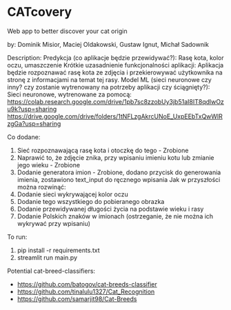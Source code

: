 # CATcovery
Web app to better discover your cat origin

by: Dominik Misior, Maciej Oldakowski, Gustaw Ignut, Michał Sadownik 

Description:
Predykcja (co aplikacje będzie przewidywać?): Rasę kota, kolor oczu, umaszczenie
Krótkie uzasadnienie funkcjonalności aplikacji: Aplikacja będzie rozpoznawać rasę kota ze zdjęcia i przekierowywać użytkownika na stronę z informacjami na temat tej rasy. 
Model ML (sieci neuronowe czy inny? czy zostanie wytrenowany na potrzeby aplikacji czy ściągnięty?):  Sieci neuronowe, wytrenowane za pomocą: 
https://colab.research.google.com/drive/1pb7sc8zzobUy3jb51aI8IT8qdlwOzu9k?usp=sharing
https://drive.google.com/drive/folders/1tNFLzgAkrcUNoE_UxpEEbTxQwWlRzgGa?usp=sharing

Co dodane:
1. Sieć rozpoznawającą rasę kota i otoczkę do tego - Zrobione  
2. Naprawić to, że zdjęcie znika, przy wpisaniu imieniu kotu lub zmianie jego wieku - Zrobione 
3. Dodanie generatora imion - Zrobione, dodano przycisk do generowania imienia, zostawiono text_input do ręcznego wpisania
Jak w przyszłości można rozwinąć:
4. Dodanie sieci wykrywającej kolor oczu
5. Dodanie tego wszystkiego do pobieranego obrazka
6. Dodanie przewidywanej długości życia na podstawie wieku i rasy
7. Dodanie Polskich znaków w imionach (ostrzeganie, że nie można ich wykrywać przy wpisaniu)

To run:

1. pip install -r requirements.txt
2. streamlit run main.py

Potential cat-breed-classifiers:
- https://github.com/batogov/cat-breeds-classifier
- https://github.com/tinalulu1327/Cat_Recognition
- https://github.com/samarjit98/Cat-Breeds
